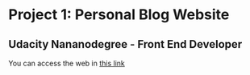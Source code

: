 # Project 1: Personal Blog Website
## Udacity Nananodegree - Front End Developer

You can access the web in [this link](https://gustavovargas.github.io/nd001_blog/articles.html)
